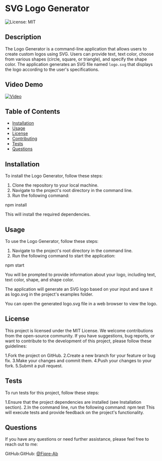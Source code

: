 # SVG Logo Generator

![License: MIT](https://img.shields.io/badge/License-MIT-yellow.svg)

## Description

The Logo Generator is a command-line application that allows users to create custom logos using SVG. Users can provide text, text color, choose from various shapes (circle, square, or triangle), and specify the shape color. The application generates an SVG file named `logo.svg` that displays the logo according to the user's specifications.

## Video Demo

[![Video](./Video/Screenshot%202023-10-20%20004258.png)](https://drive.google.com/uc?id=1cOE9ub9B_bRJOi5v8y4sDTYWtX4Ax7s3)

## Table of Contents

- [Installation](#installation)
- [Usage](#usage)
- [License](#license)
- [Contributing](#contributing)
- [Tests](#tests)
- [Questions](#questions)

## Installation

To install the Logo Generator, follow these steps:

1. Clone the repository to your local machine.
2. Navigate to the project's root directory in the command line.
3. Run the following command:

npm install

This will install the required dependencies.

## Usage
To use the Logo Generator, follow these steps:
1. Navigate to the project's root directory in the command line.
2. Run the following command to start the application:

npm start

You will be prompted to provide information about your logo, including text, text color, shape, and shape color.

The application will generate an SVG logo based on your input and save it as logo.svg in the project's examples folder.

You can open the generated logo.svg file in a web browser to view the logo.

## License

This project is licensed under the MIT License.
We welcome contributions from the open-source community. If you have suggestions, bug reports, or want to contribute to the development of this project, please follow these guidelines:

1.Fork the project on GitHub.
2.Create a new branch for your feature or bug fix.
3.Make your changes and commit them.
4.Push your changes to your fork.
5.Submit a pull request.

## Tests
To run tests for this project, follow these steps:

1.Ensure that the project dependencies are installed (see Installation section).
2.In the command line, run the following command:
npm test
This will execute tests and provide feedback on the project's functionality.
## Questions
If you have any questions or need further assistance, please feel free to reach out to me:

GitHub:GitHub: [@Fiqre-Ab](https://github.com/Fiqre-Ab/SvgLogoGenerator)